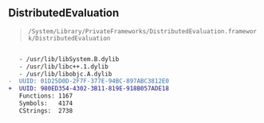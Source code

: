## DistributedEvaluation

> `/System/Library/PrivateFrameworks/DistributedEvaluation.framework/DistributedEvaluation`

```diff

   - /usr/lib/libSystem.B.dylib
   - /usr/lib/libc++.1.dylib
   - /usr/lib/libobjc.A.dylib
-  UUID: 01D25D0D-2F7F-377E-94BC-897ABC3812E0
+  UUID: 980ED354-4302-3B11-819E-918B057ADE18
   Functions: 1167
   Symbols:   4174
   CStrings:  2738

```
